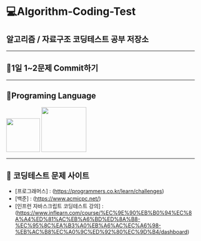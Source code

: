 # 💻Algorithm-Coding-Test
## 알고리즘 / 자료구조 코딩테스트 공부 저장소
***

## 🙂1일 1~2문제 Commit하기 
***


## 🎈Programing Language
<img src="https://user-images.githubusercontent.com/75163050/123229544-5d375600-d511-11eb-9c26-8f13ebdc25ff.png" width="90" height="90"> <img src="https://user-images.githubusercontent.com/75163050/123231092-d71c0f00-d512-11eb-92cf-03441ec47565.png" width="120" height="120">
***

 ## 🎳 코딩테스트 문제 사이트
* [프로그래머스] : (https://programmers.co.kr/learn/challenges)
* [백준] : (https://www.acmicpc.net/)
* [인프런 자바스크립트 코딩테스트 강의] : (https://www.inflearn.com/course/%EC%9E%90%EB%B0%94%EC%8A%A4%ED%81%AC%EB%A6%BD%ED%8A%B8-%EC%95%8C%EA%B3%A0%EB%A6%AC%EC%A6%98-%EB%AC%B8%EC%A0%9C%ED%92%80%EC%9D%B4/dashboard)

